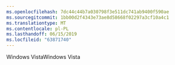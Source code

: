 ```yaml
---
ms.openlocfilehash: 7dc44c44b7a030798f3e511dc741ab9400f590ae
ms.sourcegitcommit: 1bb00d2f4343e73ae8d58668f02297a3cf10a4c1
ms.translationtype: MT
ms.contentlocale: pl-PL
ms.lasthandoff: 06/15/2019
ms.locfileid: "63871740"
---
```

<span data-ttu-id="09c53-101">Windows Vista</span><span class="sxs-lookup"><span data-stu-id="09c53-101">Windows Vista</span></span>